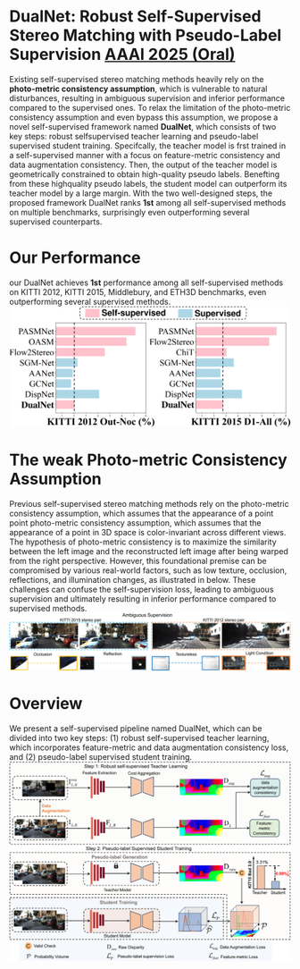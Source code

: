 # DualNet: Robust Self-Supervised Stereo Matching with Pseudo-Label Supervision [AAAI 2025 (Oral)](https://ojs.aaai.org/index.php/AAAI/article/view/32882/35037)
Existing self-supervised stereo matching methods heavily rely on the **photo-metric consistency assumption**, which is vulnerable to natural disturbances, resulting in ambiguous supervision and inferior performance compared to the supervised ones. To relax the limitation of the photo-metric consistency assumption and even bypass this assumption, we propose a novel self-supervised framework named **DualNet**, which consists of two key steps: robust selfsupervised teacher learning and pseudo-label supervised student training. Specifcally, the teacher model is frst trained in a self-supervised manner with a focus on feature-metric consistency and data augmentation consistency. Then, the output of the teacher model is geometrically constrained to obtain high-quality pseudo labels. Benefting from these highquality pseudo labels, the student model can outperform its teacher model by a large margin. With the two well-designed steps, the proposed framework DualNet ranks **1st** among all self-supervised methods on multiple benchmarks, surprisingly even outperforming several supervised counterparts.

# Our Performance
our DualNet achieves **1st** performance among all self-supervised methods on KITTI 2012, KITTI 2015, Middlebury, and ETH3D benchmarks, even outperforming several supervised methods.
<img width="800" src="https://github.com/cocowy1/DualNet/blob/main/figs/teaser_1.png"/></div>

# The weak Photo-metric Consistency Assumption
Previous self-supervised stereo matching methods rely on the photo-metric consistency assumption, which assumes that the appearance of a point point photo-metric consistency assumption, which assumes that the appearance of a point in 3D space is color-invariant across different views. The hypothesis of photo-metric consistency is to maximize the similarity between the left image and the reconstructed left image after being warped from the right perspective. However, this foundational premise can be compromised by various real-world factors, such as low texture, occlusion, reflections, and illumination changes, as illustrated in below.
These challenges can confuse the self-supervision loss, leading to ambiguous supervision and ultimately resulting in inferior performance compared to supervised methods.
<img width="800" src="https://github.com/cocowy1/DualNet/blob/main/figs/color_constancy_v2.png"/></div>

# Overview
We present a self-supervised pipeline named DualNet, which can be divided into two key steps: (1) robust self-supervised teacher learning, which incorporates feature-metric and data augmentation consistency loss, and (2) pseudo-label supervised student training.
<img width="800" src="https://github.com/cocowy1/DualNet/blob/main/figs/overview_v1.png"/></div>
